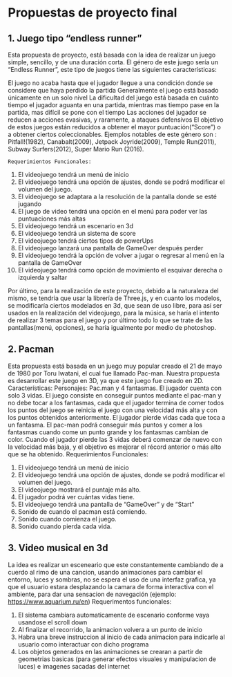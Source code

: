 # Propuestas de proyecto final
## 1. Juego tipo “endless runner”
Esta propuesta de proyecto, está basada con la idea de realizar un juego simple, sencillo, y de una duración corta. El género de este juego sería un “Endless Runner”, este tipo de juegos tiene las siguientes características: 

El juego no acaba hasta que el jugador llegue a una condición donde se considere que haya perdido la partida
Generalmente el juego está basado únicamente en un solo nivel
La dificultad del juego está basada en cuánto tiempo el jugador aguanta en una partida, mientras mas tiempo pase en la partida, mas difícil se pone con el tiempo
Las acciones del jugador se reducen a acciones evasivas, y raramente, a ataques defensivos 
El objetivo de estos juegos están reducidos a obtener el mayor puntuación(“Score”) o a obtener ciertos coleccionables.
Ejemplos notables de este género son : Pitfall!(1982), Canabalt(2009), Jetpack Joyride(2009), Temple Run(2011), Subway Surfers(2012), Super Mario Run (2016). 

    Requerimientos Funcionales:
1. El videojuego tendrá un menú de inicio
2. El videojuego tendrá una opción de ajustes, donde se podrá modificar el volumen del juego.
3. El videojuego se adaptara a la resolución de la pantalla donde se esté jugando
4. El juego de video tendrá una opción en el menú para poder ver las puntuaciones más altas
5. El videojuego tendrá un escenario en 3d
6. El videojuego tendrá un sistema de score
7. El videojuego tendrá ciertos tipos de powerUps
8. El videojuego lanzará una pantalla de GameOver después perder
9. El videojuego tendrá la opción de volver a jugar o regresar al menú en la pantalla de GameOver
10. El videojuego tendrá como opción de movimiento el esquivar derecha o izquierda y saltar

Por último, para la realización de este proyecto, debido a la naturaleza del mismo, se tendría que usar la librería de Three.js, y en cuanto los modelos, se modificaría ciertos modelados en 3d, que sean de uso libre, para así ser usados en la realización del videojuego, para la música, se haría el intento de realizar 3 temas para el juego y por último todo lo que se trate de las pantallas(menú, opciones), se haría igualmente por medio de photoshop.


## 2. Pacman
Esta propuesta está basada en un juego muy popular creado el 21 de mayo de 1980 por Toru Iwatani, el cual fue llamado Pac-man.
Nuestra propuesta es desarrollar este juego en 3D, ya que este juego fue creado en 2D.
Características:
Personajes: Pac.man y 4 fantasmas.
El jugador cuenta con solo 3 vidas.
El juego consiste en conseguir puntos mediante el pac-man  y no debe tocar a los fantasmas, cada que el jugador termina de comer todos los puntos del juego se reinicia el juego con una velocidad más alta y con los puntos obtenidos anteriormente.
El jugador pierde vidas cada que toca a un fantasma.
El pac-man podrá conseguir más puntos y comer a los fantasmas cuando come un punto grande y los fantasmas cambian de color. 
Cuando el jugador pierde las 3 vidas deberá comenzar de nuevo con la velocidad más baja, y el objetivo es mejorar el récord anterior o más alto que se ha obtenido.
Requerimientos Funcionales:
1. El videojuego tendrá un menú de inicio
2. El videojuego tendrá una opción de ajustes, donde se podrá modificar el volumen del juego.
3. El videojuego mostrará el puntaje más alto.
4. El jugador podrá ver cuántas vidas tiene.
5. El videojuego tendrá una pantalla de “GameOver” y de “Start”
6. Sonido de cuando el pacman está comiendo.
7. Sonido cuando comienza el juego.
8. Sonido cuando pierda cada vida.

## 3. Video musical en 3d
La idea es realizar un esceneario que este constantemente cambiando de a cuerdo al rimo de una cancion, usando animaciones para cambiar el entorno, luces y sombras, no se espera el uso de una interfaz grafica, ya que el usuario estara desplazando la camara de forma interactiva con el ambiente, para dar una sensacion de navegación (ejemplo: https://www.aquarium.ru/en)
Requerimentos funcionales:
1. El sistema cambiara automaticamente de escenario conforme vaya usandose el scroll down
2. Al finalizar el recorrido, la animacion volvera a un punto de inicio
3. Habra una breve instruccion al inicio de cada animacion para indicarle al usuario como interactuar con dicho programa
4. Los objetos generados en las animaciones se crearan a partir de geometrias basicas (para generar efectos visuales y manipulacion de luces) e imagenes sacadas del internet
